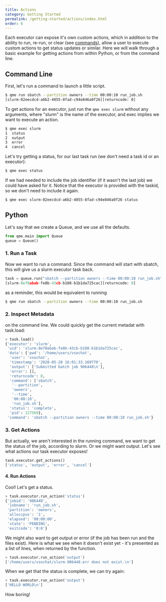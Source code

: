 ```yaml
---
title: Actions
category: Getting Started
permalink: /getting-started/actions/index.html
order: 6
---
```


Each executor can expose it's own custom actions, which in addition to the 
ability to run, re-run, or clear (see [commands](../commands/)), allow
a user to execute custom actions to get status updates or similar. Here
we will walk through a basic example for getting actions from within
Python, or from the command line.

## Command Line

First, let's run a command to launch a little script.

```bash
$ qme run sbatch --partition owners --time 00:00:10 run_job.sh
[slurm-02eecdcd-a6b2-4055-8fad-c94e846a0f26][returncode: 0]
```

To get actions for an executor, just run the `qme exec slurm` without any arguments,
where "slurm" is the name of the executor, and exec implies we want to execute an action.

```bash
$ qme exec slurm
1  status
2  output
3  error
4  cancel
```

Let's try getting a status, for our last task run (we don't need a task id or
an executor):

```bash
$ qme exec status
```

If we had needed to include the job identifier (if it wasn't the last job) we 
could have asked for it. Notice that the executor is provided with the taskid, so
we don't need to include it again.

```bash
$ qme exec slurm-02eecdcd-a6b2-4055-8fad-c94e846a0f26 status
```


## Python

Let's say that we create a Queue, and we use all the defaults.

```python
from qme.main import Queue
queue = Queue()
```

### 1. Run a Task
Now we want to run a command. Since the command will start with sbatch,
this will give us a slurm executor task back.

```python
task = queue.run("sbatch --partition owners --time 00:00:10 run_job.sh")
[slurm-8e70abab-fe8b-43cb-b108-b1b1da725cac][returncode: 0]
```

as a reminder, this would be equivalent to running

```bash
$ qme run sbatch --partition owners --time 00:00:10 run_job.sh
```

### 2. Inspect Metadata
on the command line. We could quickly get the current metadat with task.load:

```python
> task.load()
{'executor': 'slurm',
 'uid': 'slurm-8e70abab-fe8b-43cb-b108-b1b1da725cac',
 'data': {'pwd': '/home/users/vsochat',
  'user': 'vsochat',
  'timestamp': '2020-05-20 16:01:33.169770',
  'output': ['Submitted batch job 906448\n'],
  'error': [],
  'returncode': 0,
  'command': ['sbatch',
   '--partition',
   'owners',
   '--time',
   '00:00:10',
   'run_job.sh'],
  'status': 'complete',
  'pid': 127569},
 'command': 'sbatch --partition owners --time 00:00:10 run_job.sh'}
```

### 3. Get Actions
But actually, we aren't interested in the running command, we want to get the
status of the job, according to slurm. Or we might want output. Let's see what
actions our task executor exposes!

```python
task.executor.get_actions()                                                                             
['status', 'output', 'error', 'cancel']
```

#### 4. Run Actions

Cool! Let's get a status.

```python
> task.executor.run_action('status')
{'jobid': '906448',
 'jobname': 'run_job.sh',
 'partition': 'owners',
 'alloccpus': '1',
 'elapsed': '00:00:00',
 'state': 'PENDING',
 'exitcode': '0:0'}
```

We might also want to get output or error (if the job has been run and the files
exist). Here is what we see when it doesn't exist yet - it's presented as a list
of lines, when returned by the function.

```python
> task.executor.run_action('output')
['/home/users/vsochat/slurm-906448.err does not exist.\n']
```

When we get that the status is complete, we can try again:

```python
> task.executor.run_action('output')
['HELLO WORLD\n']
```

How boring!
